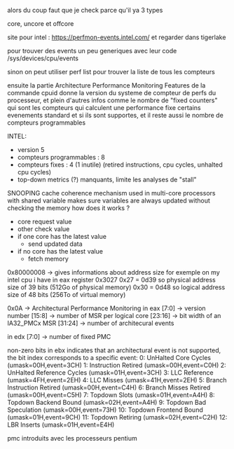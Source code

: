 alors du coup faut que je check parce qu'il ya 3 types

core, uncore et offcore

site pour intel : https://perfmon-events.intel.com/ et regarder dans tigerlake

pour trouver des events un peu generiques avec leur code
/sys/devices/cpu/events

sinon on peut utiliser perf list pour trouver la liste de tous les compteurs

ensuite la partie Architecture Performance Monitoring Features de la commande cpuid donne la version du systeme de compteur de perfs du processeur, et plein d'autres infos comme le nombre de "fixed counters" qui sont les compteurs qui calculent une performance fixe certains evenements standard et si ils sont supportes, et il reste aussi le nombre de compteurs programmables

INTEL:
- version 5
- compteurs programmables : 8
- compteurs fixes : 4 (1 inutile) (retired instructions, cpu cycles, unhalted cpu cycles)
- top-down metrics (?) manquants, limite les analyses de "stall"

SNOOPING
cache coherence mechanism used in multi-core processors with shared variable
makes sure variables are always updated without checking the memory
how does it works ?
- core request value 
- other check value 
- if one core has the latest value
  - send updated data
- if no core has the latest value 
  - fetch memory

0x80000008 -> gives informations about address size 
for exemple on my intel cpu i have in eax register 0x3027
  0x27 = 0d39 so physical address size of 39 bits (512Go of physical memory)
  0x30 = 0d48 so logical address size of 48 bits (256To of virtual memory)

0x0A -> Architectural Performance Monitoring
in eax
    [7:0] -> version number
    [15:8] -> number of MSR per logical core 
    [23:16] -> bit width of an IA32_PMCx MSR 
    [31:24] -> number of architecural events 

in edx 
    [7:0] -> number of fixed PMC

non-zero bits in ebx indicates that an architectural event is not supported, the bit index corresponds to a specific event:
    0: UnHalted Core Cycles (umask=00H,event=3CH)
    1: Instruction Retired (umask=00H,event=C0H)
    2: UnHalted Reference Cycles (umask=01H,event=3CH)
    3: LLC Reference (umask=4FH,event=2EH)
    4: LLC Misses (umask=41H,event=2EH)
    5: Branch Instruction Retired (umask=00H,event=C4H)
    6: Branch Misses Retired (umask=00H,event=C5H)
    7: Topdown Slots (umask=01H,event=A4H)
    8: Topdown Backend Bound (umask=02H,event=A4H)
    9: Topdown Bad Speculation (umask=00H,event=73H)
    10: Topdown Frontend Bound (umask=01H,event=9CH)
    11: Topdown Retiring (umask=02H,event=C2H)
    12: LBR Inserts (umask=01H,event=E4H)

pmc introduits avec les processeurs pentium

